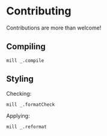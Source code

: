 # Contributing

Contributions are more than welcome!


## Compiling

```
mill _.compile
```


## Styling

Checking:
```
mill _.formatCheck
```
Applying:
```
mill _.reformat
```
